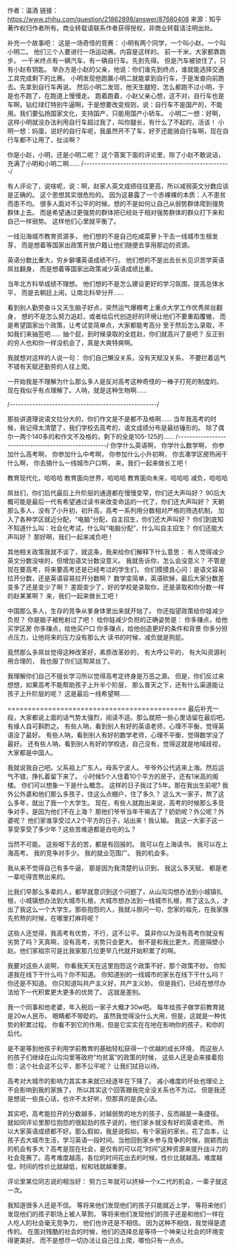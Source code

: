 作者：温酒
链接：https://www.zhihu.com/question/21862898/answer/87680408
来源：知乎
著作权归作者所有。商业转载请联系作者获得授权，非商业转载请注明出处。

补充一个故事吧：
这是一场奇怪的竞赛：
小明有两个同学，一个叫小赵，一个叫小明二。
他们三个人要进行一场运动赛。内容是这样的。
前一千米，大家都靠跑步。
一千米终点有一辆汽车，有一辆自行车。先到先得。
但是汽车被锁住了，只有小赵有钥匙。
举办方是小赵的父亲，他说：你们谁先到终点，谁就能选择交通工具完成剩下的比赛。
小明发现他跑赢小明二就能拿到自行车，于是发奋向前跑去。先拿到自行车再说。
然后小明二发现，他天生腿短，怎么都跑不过小明，于是也不跑了，在跑道上慢慢走。
跑着跑着，小赵父亲心想，这不对，自行车也是车啊，钻红绿灯特别牛逼啊，于是想要改变规则，说：自行车不是国产的，不能用。我们要弘扬国家文化，支持国产，只能用国产小轿车。
小明二一想：好啊，这样小明就没办法利用自行车超过我了，叫你腿长，有什么了不起的，活该！
小明一想：妈蛋，说好的自行车呢，我虽然开不了车，好歹还能骑自行车啊，现在自行车都不让用了，扯淡啊？

你是小赵，小明，还是小明二呢？
这个答案下面的评论里，除了小赵不敢说话，
充满了小明和小明二啊……
/*----------------------------------------------------*/

有人评论了，说啥呢，说：啊，赵家人英文成绩往往更高，所以减弱英文分数应该是正确的。
这个思想其实很危险的。
因为这暴露了一个赤裸裸的本质：人不患贫而患不均。
很多人面对不公平的时候，想的不是如何让自己从弱势群体爬到强势群体上去。
而是希望通过更强势的群体把已经处于相对强势群体的群众打下来和自己一样弱势。
这样他们心里就平衡了。

一线沿海城市教育资源多，
他们想的不是自己吃咸菜萝卜干去一线城市生根发芽，
而是想着等国家出政策开放户籍让他们随便去享用那边的资源。

英语分数比重大，穷乡僻壤英语成绩不行。
他们想的不是出去长长见识苦学英语屌丝翻身，
而是想着等国家出政策减少英语成绩比重。

当年北方科举成绩不理想。
他们想的不是怎么建设更好的学习氛围，提高总体水平，
而是去朝廷上闹，让南北科举分开……

看到别人勤劳奋斗又天生脑子好点，突然运气爆棚考上重点大学工作优秀屌丝翻身，
想的不是怎么努力追赶，或者给后代创造好的环境让他们不要重蹈覆辙，
而是希望国家出个政策，让考试变简单点，大家都能考高分
至于然后怎么录取，不如我们来抽签吧……
抽个屁，到时候录取的全姓赵，你们就高兴了是吧？
反正别的穷人也和你一样没机会了，真是大爽特爽啊。


我就想对这样的人说一句：
你们自己懒没关系，没有天赋没关系，
不要拦着运气不错有天赋还勤劳的人往上爬。

一开始我是不理解为什么那么多人是反对高考这种奇怪的一棒子打死的制度的。
现在我似乎有点理解了。人呐，就是这种生物啊……

/*----------------------------------------------------*/

那些讲道理说语文拉分大的，你们作文是不是都不及格啊……
当年我高考的时候，我记得太清楚了，我们学校去高考的，语文成绩分布是最纺锤形的。
除了偶尔一两个140多的和作文不及格的，剩下的全是105-125的……
/*----------------------------------------------------*/
你学什么英语啊，
你学什么数学啊，
你参加什么高考啊，
你参加什么中考啊，
你参加什么小升初啊，
你去凑学区房热闹干什么啊，
你去搞什么一线城市户口啊，
来，我们一起来做长工吧！

教育现代化，哈哈哈
教育面向世界，哈哈哈
教育面向未来，哈哈哈
减负，哈哈哈

屌丝们，你们后代最后上升阶层的通道都在慢慢变窄，你们还大声叫好？
90后大概可能是最后一代有希望通过读书来改变命运的一代了，你们还大声叫好？
天朝那么多人，没有了小升初，初升高，高考一系列用分数相对严格的筛选机制，
加入了各种学区就近分配，“电脑”分配，自主招生，你们还大声叫好？
你们到底知不知道什么叫：社会化考试，什么叫“电脑分配”，什么叫自主招生？
你们还能大声叫好？
那好啊，我们一起来减负吧！

其他相关政策我就不谈了，就这条，我来给你们解释下什么意思：
有人觉得减少英文分数没啥的，但增加语文分数没意义。
我就告诉你，怎么会没意义？
不管是现在要高考，将来要高考还是已经考过的学生们，
你们摸摸良心问：是语文容易拉开分数，还是英语容易拉开分数啊？
数学变简单，英语砍掉，最后大家分数差变多了还是变少了啊？
差距变少了，好的学校是录取你，还是录取和你分数一样的赵某某啊？
来，我们一起来做长工吧！

中国那么多人，生存的竞争从爹身体里出来就开始了。
你还指望政策给你娃减少负担？
你是脑子被枪射过了吧！
给你娃减少负担的正确姿势是：
你多赚点，给他买学区房
你多赚点，给他买户口
你多赚点，给他创造更好的条件和背景
你多分担点压力，让他将来的压力没有那么大
读书的时候，减负就是狗屁。


竟然那么多屌丝觉得这种改革好，素质改革妙的，
有大呼公平的，
有大叫资源利用合理的，
我也服了你们这帮屌丝了。

我理解你们自己不擅长学习所以觉得高考定终身是万恶之源。
但是，你们反过来想想，如果高考不能帮助孩子上升半个阶层，
那么普天之下，还有什么渠道能让孩子上升阶层的呢？
这是最后一线希望啊……

============================================
最后补充一段，大家都说上面的话气势太强烈，阅读不适。那么就把一些心里话留在最后吧。有缘人自可斟酌之。
有些人呐，看到别人有好的英语老师，心理不平衡，觉得英语没了最好。
有些人呐，看到别人有好的数学老师，心理不平衡，觉得数学没了最好。
还有些人呐，看到别人有好的学校选，自己没有，觉得这就是地域歧视，大家都是中国人。

我就说我自己吧。父系祖上广东人。母系宁波人。
爷爷外公代逃来上海。然后运气不错，挣扎着留下来了。
小时候5个人住着10个平方的房子，还有1米高的阁楼。
你们可以想象一下是什么概念。
这样的日子我过了5年。那在我出生前呢? 
我外公外婆和他们那么多孩子，住这么点棚户，住了多久？
这么大一家子，熬了这么多年，就出了我一个大学生。
现在，有些人就跑出来说，高考的时候那么多竞争对手，是因为他们不在上海？
那他们爷爷当年干嘛去了？奶奶呢？外公呢？外婆呢？
他们家谁享受过人2个平方的日子，站出来！我认输。
我这一大家子这一享受享受了多少年？这些苦难道都是白吃的么？

当然不可能。
这些咽下去的苦，都是有回报的。
我可以在上海读书。
我可以在上海高考。
我的竞争对手少。
我的就业范围广。
我的机会多。

我从来不觉得自己有多牛逼，
那是因为我清楚的认识到，
我这么多天赋，
都是老一辈吃得苦熬出来的。

比我们早那么多辈的人，都早就意识到这个问题了，从山沟沟想办法到小城镇扎根，小城镇想办法到大城市扎根，大城市想办法到一线城市扎根，熬了这么久，才出了我这么一个大学生。那些抱怨的人，我就斗胆问一句，您家的祖先，在我家族先煎熬的时候，在哪里打麻将呢？

这些人还觉得，我高考有优势，不行，这不公平。
莫非你以为没有高考你就没有劣势了吗？天真啊，没有高考，劣势只会更大。
倒不是和我比更大，而是隔壁小赵。他们家祖宗可是比我家那几位更早几代就开始积累了的啊。

我要对这些人说啊，
你看我天天在这里抱怨这个政策不好，那个政策不妙。
你知道我在线下干什么吗？你不知道。
你知道别的一线城市的家长在线下干什么吗？你还是不知道。
你只知道叫共产主义好，共产主义妙。
但是我们，已经在想尽办法给下一代积累更大更多的优势了。
这就是差别。

我一个同事和他老婆，年入税后一家子大概才30w吧。
每年给孩子做学前教育就是20w人民币。
眼睛都不带眨的。
虽然我觉得没什么大用，但是，这就是一种优势的积累过程。
你看不到它的作用，但是它实实在在地在影响你的孩子，和你的后代。

是不是等到他孩子利用学前教育的基础轻松获得一个优越的成长环境，
而这些人的孩子们继续在山沟沟里等政府“均贫富”的政策的时候，
这些人还是会来接着抱怨：这个社会这不公平，那不公平呢？
让我们拭目以待。

高考对大城市的影响力其实本来就已经逐年在下降了。
减小难度的坏处也理论上不会影响到我的家族了。
所以其实这个回答跟我完全没关系也不为过。
但是我还是想说一些良心话，也许不太好听，但那真的是良心话。

其实吧，高考能拉开的分数越多，对越弱势的地方的孩子，反而越是一条捷径。
就如同评论里那位抱怨的很起劲的孩子说的，他们家乡就没有好的英语老师。
所以大家英语成绩都不好。那么假如，我是说假如，有个家庭的家长，花了血本，让孩子去大城市生活，学习英语一段时间。当他回到家乡参与竞争的时候，脱颖而出的机会有多大？高考是现在社会，是仅有的可以花“时间”这种资源来提升战斗力的社会竞赛了。高考难度越高，各位的时间花出去的时候，性价比就越高。难度越低，时间的性价比就越低，权和钱就越重要。


评论里某位同志说的相当好：
努力三年就可以挤掉一个x二代的机会，一辈子就这一次。

我知道很多人还是不信。
等将来他们发现他们的孩子只能就近上学，
等将来他们发现他们的孩子职场上被人草割，
等将来他们发现他们的孩子还是和他们一样在人吃人的社会毫无竞争力，
他们也许还是不相信。
因为这种不相信，我觉得是遗传的。
在面对残酷的社会的时候，他们的选择总是等待一个神来让社会的环境变得更美好。
而不是想尽一切办法让自己往上爬，哪怕只有一点点。
